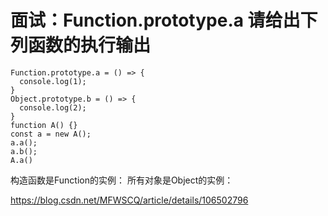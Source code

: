 # 面试：Function.prototype.a 请给出下列函数的执行输出

```
Function.prototype.a = () => {
  console.log(1);
}
Object.prototype.b = () => {
  console.log(2);
}
function A() {}
const a = new A();
a.a();
a.b();
A.a()
```

构造函数是Function的实例：
所有对象是Object的实例：

https://blog.csdn.net/MFWSCQ/article/details/106502796